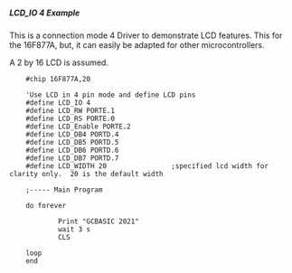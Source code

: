 <div class="section">

<div class="titlepage">

<div>

<div>

##### <span id="lcd_io_4_example"></span>LCD\_IO 4 Example

</div>

</div>

</div>

This is a connection mode 4 Driver to demonstrate LCD features. This for
the 16F877A, but, it can easily be adapted for other microcontrollers.

A 2 by 16 LCD is assumed.

``` screen
    #chip 16F877A,20

    'Use LCD in 4 pin mode and define LCD pins
    #define LCD_IO 4
    #define LCD_RW PORTE.1
    #define LCD_RS PORTE.0
    #define LCD_Enable PORTE.2
    #define LCD_DB4 PORTD.4
    #define LCD_DB5 PORTD.5
    #define LCD_DB6 PORTD.6
    #define LCD_DB7 PORTD.7
    #define LCD_WIDTH 20                ;specified lcd width for clarity only.  20 is the default width

    ;----- Main Program

    do forever

            Print "GCBASIC 2021"
            wait 3 s
            CLS

    loop
    end
```

</div>
